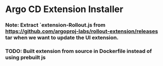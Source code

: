 # Argo CD Extension Installer

### Note: Extract `extension-Rollout.js from https://github.com/argoproj-labs/rollout-extension/releases tar when we want to update the UI extension.

### TODO: Built extension from source in Dockerfile instead of using prebuilt js